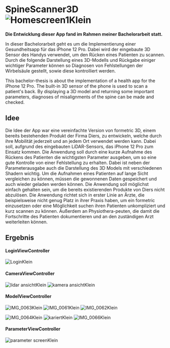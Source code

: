 # SpineScanner3D                                    ![Homescreen1Klein](https://user-images.githubusercontent.com/50517024/112753432-ee149900-8fd7-11eb-9b8c-7e4a81cc0b87.jpg)

**Die Entwicklung dieser App fand im Rahmen meiner Bachelorarbeit statt.**

In dieser Bachelorarbeit geht es um die Implementierung einer Gesundheitsapp für das iPhone 12 Pro. 
Dabei wird der eingebaute 3D Sensor des Handys verwendet, um den Rücken eines Patienten zu scannen. 
Durch die folgende Darstellung eines 3D-Modells und Rückgabe einiger wichtiger Parameter können so 
Diagnosen von Fehlstellungen der Wirbelsäule gestellt, sowie diese kontrolliert werden.

This bachelor-thesis is about the implementation of a health app for the iPhone 12 Pro. 
The built-in 3D sensor of the phone is used to scan a patient's back. 
By displaying a 3D model and returning some important parameters, diagnoses of misalignments 
of the spine can be made and checked.

## Idee 
Die Idee der App war eine vereinfachte Version von formetric 3D, einem bereits bestehenden Produkt der Firma Diers,
zu entwickeln, welche durch ihre Mobilität jederzeit und an jedem Ort verwendet werden kann. 
Dabei soll, aufgrund des eingebauten LiDAR-Sensors, das iPhone 12 Pro zum Einsatz kommen. 
Die Anwendung soll durch eine kurze Aufnahme des Rückens des Patienten die wichtigsten Parameter 
ausgeben, um so eine gute Kontrolle von einer Fehlstellung zu erhalten. 
Dabei ist neben der Parameterausgabe auch die Darstellung des 3D Models mit verschiedenen Shadern wichtig. 
Um die Aufnahmen eines Patienten auf lange Sicht vergleichen zu können, müssen die gewonnenen Daten 
gespeichert und auch wieder geladen werden können. Die Anwendung soll möglichst einfach gehalten sein, 
um die bereits existierenden Produkte von Diers nicht abzulösen.
Die Anwendung richtet sich in erster Linie an Ärzte, die beispielsweise nicht genug Platz in ihrer Praxis 
haben, um ein formetric einzusetzen oder eine Möglichkeit suchen ihren Patienten unkompliziert 
und kurz scannen zu können. Außerdem an Physiothera-peuten, die damit die Fortschritte des Patienten 
dokumentieren und an den zuständigen Arzt weiterleiten können.

## Ergebnis 
#### LoginViewController

![LoginKlein](https://user-images.githubusercontent.com/50517024/112753003-261adc80-8fd6-11eb-9ce2-bbef2a6fd67c.png)

#### CameraViewController

![lidar ansichtKlein](https://user-images.githubusercontent.com/50517024/112753313-67f85280-8fd7-11eb-929d-a7335e221a31.png)
![kamera ansichtKlein](https://user-images.githubusercontent.com/50517024/112753320-6cbd0680-8fd7-11eb-9bbc-79f484e65e82.png)

#### ModelViewController

![IMG_0063Klein](https://user-images.githubusercontent.com/50517024/112752981-084d7780-8fd6-11eb-9451-76b570319eaa.png)
![IMG_0061Klein](https://user-images.githubusercontent.com/50517024/112752965-ebb13f80-8fd5-11eb-99cc-efe8b11459f9.png)
![IMG_0062Klein](https://user-images.githubusercontent.com/50517024/112753022-4054ba80-8fd6-11eb-8d49-001d43f8627a.png)

![IMG_0064Klein](https://user-images.githubusercontent.com/50517024/112753210-f28c8200-8fd6-11eb-910b-cc49eedfaa81.png)
![kariertKlein](https://user-images.githubusercontent.com/50517024/112753214-f91af980-8fd6-11eb-903a-3debac1f86bf.png)
![IMG_0066Klein](https://user-images.githubusercontent.com/50517024/112753220-fddfad80-8fd6-11eb-8f52-035d0c685653.png)

#### ParameterViewController

![parameter screenKlein](https://user-images.githubusercontent.com/50517024/112753257-249de400-8fd7-11eb-98ab-ac6d40e3a9d5.png)
